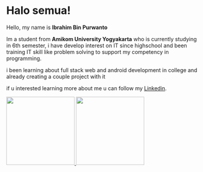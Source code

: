 # Halo semua! 

Hello, my name is **Ibrahim Bin Purwanto**

Im a student from **Amikom University Yogyakarta**  who is currently studying in 6th semester, 
i have develop interest on IT since highschool and been training IT skill like 
problem solving to support my competency in programming.

i been learning about full stack web and android development in college and already creating a couple project with it

if u interested learning more about me u can follow my [Linkedin](https://www.linkedin.com/in/ibrahim-bin-purwanto-943636234).


<p align="left">
<a href="https://github.com/Alboneh">
  <img height="180em" src="https://github-readme-stats-eight-theta.vercel.app/api?username=Alboneh&show_icons=true&theme=algolia&include_all_commits=true&count_private=true"/>
  <img height="180em" src="https://github-readme-stats-eight-theta.vercel.app/api/top-langs/?username=Alboneh&layout=compact&langs_count=8&theme=algolia"/>
</a>
</p>

<!--
**Alboneh/Alboneh** is a ✨ _special_ ✨ repository because its `README.md` (this file) appears on your GitHub profile.

Here are some ideas to get you started:

- 🔭 I’m currently working on ...
- 🌱 I’m currently learning ...
- 👯 I’m looking to collaborate on ...
- 🤔 I’m looking for help with ...
- 💬 Ask me about ...
- 📫 How to reach me: ...
- 😄 Pronouns: ...
- ⚡ Fun fact: ...
-->
